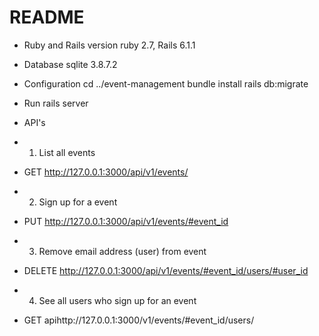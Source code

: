 # README

* Ruby and Rails version
ruby 2.7, 
Rails 6.1.1

* Database
 sqlite 3.8.7.2

* Configuration
cd ../event-management
bundle install
rails db:migrate

* Run
rails server

* API's
* 1. List all events
*    GET http://127.0.0.1:3000/api/v1/events/

* 2. Sign up for a event
*    PUT http://127.0.0.1:3000/api/v1/events/#event_id

* 3. Remove email address (user) from event
*    DELETE  http://127.0.0.1:3000/api/v1/events/#event_id/users/#user_id

* 4. See all users who sign up for an event
*    GET apihttp://127.0.0.1:3000/v1/events/#event_id/users/

